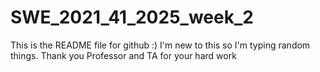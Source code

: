 # SWE_2021_41_2025_week_2

This is the README file for github :) I'm new to this so I'm typing random things. Thank you Professor and TA for your hard work 
